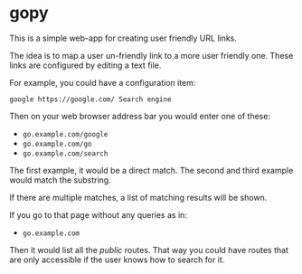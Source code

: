 # gopy

This is a simple web-app for creating user friendly URL links.

The idea is to map a user un-friendly link to a more user friendly
one.  These links are configured by editing a text file.

For example, you could have a configuration item:

```
google https://google.com/ Search engine
```

Then on your web browser address bar you would enter one of these:

- `go.example.com/google`
- `go.example.com/go`
- `go.example.com/search`

The first example, it would be a direct match.  The second and
third example would match the substring.

If there are multiple matches, a list of matching results will
be shown.

If you go to that page without any queries as in:

- `go.example.com`

Then it would list all the *public* routes.  That way you
could have routes that are only accessible if the user
knows how to search for it.


